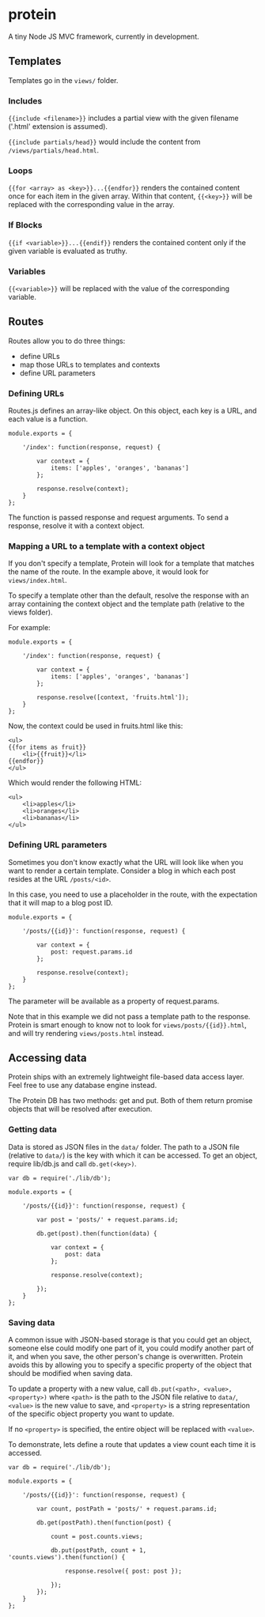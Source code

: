 # protein

A tiny Node JS MVC framework, currently in development. 

## Templates

Templates go in the `views/` folder.

### Includes

`{{include <filename>}}` includes a partial view with the given filename ('.html' extension is assumed). 

`{{include partials/head}}` would include the content from `/views/partials/head.html`.

### Loops

`{{for <array> as <key>}}...{{endfor}}` renders the contained content once for each item in the given array. Within that content, `{{<key>}}` will be replaced with the corresponding value in the array.

### If Blocks

`{{if <variable>}}...{{endif}}` renders the contained content only if the given variable is evaluated as truthy.

### Variables

`{{<variable>}}` will be replaced with the value of the corresponding variable.

## Routes

Routes allow you to do three things:
* define URLs
* map those URLs to templates and contexts
* define URL parameters

### Defining URLs

Routes.js defines an array-like object. On this object, each key is a URL, and each value is a function. 

```
module.exports = {

    '/index': function(response, request) {

    	var context = {
    		items: ['apples', 'oranges', 'bananas']
    	};

        response.resolve(context);
    }
};

```

The function is passed response and request arguments. To send a response, resolve it with a context object.

### Mapping a URL to a template with a context object

If you don't specify a template, Protein will look for a template that matches the name of the route. In the example above, it would look for `views/index.html`. 

To specify a template other than the default, resolve the response with an array containing the context object and the template path (relative to the views folder).

For example:

```
module.exports = {

    '/index': function(response, request) {

    	var context = {
    		items: ['apples', 'oranges', 'bananas']
    	};

        response.resolve([context, 'fruits.html']);
    }
};

```

Now, the context could be used in fruits.html like this:

```
<ul>
{{for items as fruit}}
	<li>{{fruit}}</li>
{{endfor}}
</ul>
```

Which would render the following HTML:
```
<ul>
	<li>apples</li>
	<li>oranges</li>
	<li>bananas</li>
</ul>
```

### Defining URL parameters

Sometimes you don't know exactly what the URL will look like when you want to render a certain template. Consider a blog in which each post resides at the URL `/posts/<id>`.

In this case, you need to use a placeholder in the route, with the expectation that it will map to a blog post ID. 

```
module.exports = {

    '/posts/{{id}}': function(response, request) {

    	var context = {
    		post: request.params.id
    	};

        response.resolve(context);
    }
};

```

The parameter will be available as a property of request.params. 

Note that in this example we did not pass a template path to the response. Protein is smart enough to know not to look for `views/posts/{{id}}.html`, and will try rendering `views/posts.html` instead.

## Accessing data

Protein ships with an extremely lightweight file-based data access layer. Feel free to use any database engine instead.

The Protein DB has two methods: get and put. Both of them return promise objects that will be resolved after execution.

### Getting data

Data is stored as JSON files in the `data/` folder. The path to a JSON file (relative to `data/`) is the key with which it can be accessed. To get an object, require lib/db.js and call `db.get(<key>)`.

```
var db = require('./lib/db');

module.exports = {

    '/posts/{{id}}': function(response, request) {

    	var post = 'posts/' + request.params.id;

    	db.get(post).then(function(data) {

	    	var context = {
	    		post: data
	    	};

	        response.resolve(context);

        });
    }
};

```

### Saving data

A common issue with JSON-based storage is that you could get an object, someone else could modify one part of it, you could modify another part of it, and when you save, the other person's change is overwritten. Protein avoids this by allowing you to specify a specific property of the object that should be modified when saving data.

To update a property with a new value, call `db.put(<path>, <value>, <property>)` where `<path>` is the path to the JSON file relative to `data/`, `<value>` is the new value to save, and `<property>` is a string representation of the specific object property you want to update.

If no `<property>` is specified, the entire object will be replaced with `<value>`.

To demonstrate, lets define a route that updates a view count each time it is accessed.

```
var db = require('./lib/db');

module.exports = {

    '/posts/{{id}}': function(response, request) {

    	var count, postPath = 'posts/' + request.params.id;

    	db.get(postPath).then(function(post) {

    		count = post.counts.views;

	    	db.put(postPath, count + 1, 'counts.views').then(function() {

		        response.resolve({ post: post });

	    	});
	    });
    }
};

```